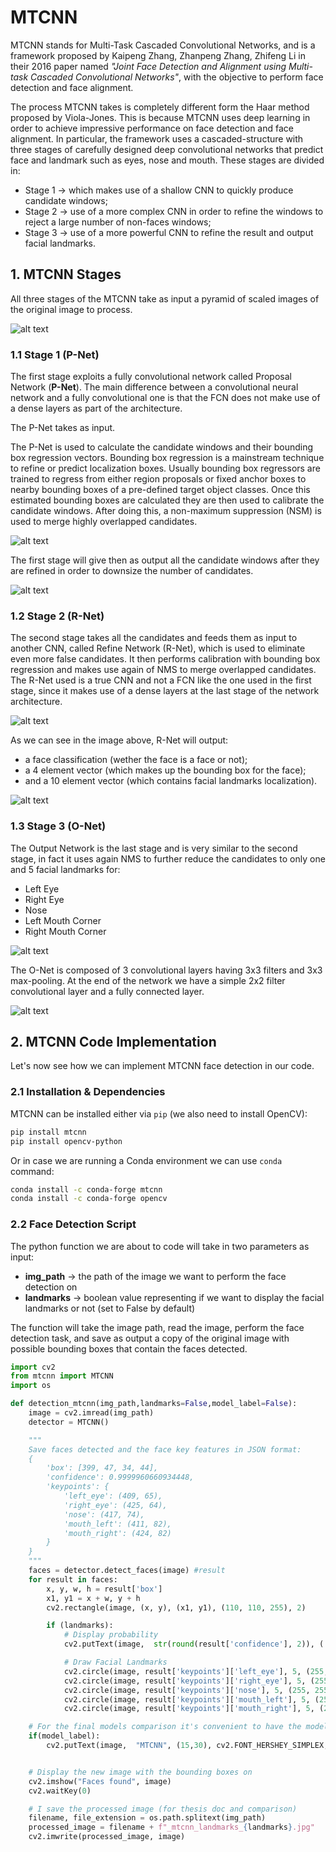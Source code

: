 # MTCNN

MTCNN stands for Multi-Task Cascaded Convolutional Networks, and is a framework proposed by Kaipeng Zhang, Zhanpeng Zhang, Zhifeng Li in their 2016 paper named *"Joint Face Detection and Alignment using Multi-task Cascaded Convolutional Networks"*, with the objective to perform face detection and face alignment.

The process MTCNN takes is completely different form the Haar method proposed by Viola-Jones. This is because MTCNN uses deep learning in order to achieve impressive performance on face detection and face alignment. In particular, the framework uses a cascaded-structure with three stages of carefully designed deep convolutional networks that predict face and landmark such as eyes, nose and mouth. These stages are divided in:

- Stage 1 -> which makes use of a shallow CNN to quickly produce candidate windows;
- Stage 2 -> use of a more complex CNN in order to refine the windows to reject a large number of non-faces windows;
- Stage 3 -> use of a more powerful CNN to refine the result and output facial landmarks.

## 1. MTCNN Stages

All three stages of the MTCNN take as input a pyramid of scaled images of the original image to process.

![alt text](https://github.com/Salah-Akil/emotion-recognition/blob/main/markdown/images/mtcnn_pyramid.png?raw=true "Pyramid Image Representation")

### 1.1 Stage 1 (P-Net)

The first stage exploits a fully convolutional network called Proposal Network (**P-Net**). The main difference between a convolutional neural network and a fully convolutional one is that the FCN does not make use of a dense layers as part of the architecture.

The P-Net takes as input.

The P-Net is used to calculate the candidate windows and their bounding box regression vectors. Bounding box regression is a mainstream technique to refine or predict localization boxes. Usually bounding box regressors are trained to regress from either region proposals or fixed anchor boxes to nearby bounding boxes of a pre-defined target object classes. Once this estimated bounding boxes are calculated they are then used to calibrate the candidate windows. After doing this, a non-maximum suppression (NSM) is used to merge highly overlapped candidates.

![alt text](https://github.com/Salah-Akil/emotion-recognition/blob/main/markdown/images/p_net.jpeg?raw=true "P-Net")

The first stage will give then as output all the candidate windows after they are refined in order to downsize the number of candidates.

![alt text](https://github.com/Salah-Akil/emotion-recognition/blob/main/markdown/images/mtcnn_stage_1.png?raw=true "Stage 1")

### 1.2 Stage 2 (R-Net)

The second stage takes all the candidates and feeds them as input to another CNN, called Refine Network (R-Net), which is used to eliminate even more false candidates. It then performs calibration with bounding box regression and makes use again of NMS to merge overlapped candidates.
The R-Net used is a true CNN and not a FCN like the one used in the first stage, since it makes use of a dense layers at the last stage of the network architecture.

![alt text](https://github.com/Salah-Akil/emotion-recognition/blob/main/markdown/images/r_net.jpeg?raw=true "R-Net")

As we can see in the image above, R-Net will output:

- a face classification (wether the face is a face or not);
- a 4 element vector (which makes up the bounding box for the face);
- and a 10 element vector (which contains facial landmarks localization).

![alt text](https://github.com/Salah-Akil/emotion-recognition/blob/main/markdown/images/mtcnn_stage_2.png?raw=true "Stage 2")

### 1.3 Stage 3 (O-Net)

The Output Network is the last stage and is very similar to the second stage, in fact it uses again NMS to further reduce the candidates to only one and 5 facial landmarks for:

- Left Eye
- Right Eye
- Nose
- Left Mouth Corner
- Right Mouth Corner

![alt text](https://github.com/Salah-Akil/emotion-recognition/blob/main/markdown/images/mtcnn_stage_3.png?raw=true "Stage 3")

The O-Net is composed of 3 convolutional layers having 3x3 filters and 3x3 max-pooling. At the end of the network we have a simple 2x2 filter convolutional layer and a fully connected layer.

![alt text](https://github.com/Salah-Akil/emotion-recognition/blob/main/markdown/images/o_net.jpeg?raw=true "O-Net")

## 2. MTCNN Code Implementation

Let's now see how we can implement MTCNN face detection in our code.

### 2.1 Installation & Dependencies

MTCNN can be installed either via `pip` (we also need to install OpenCV):

```bash
pip install mtcnn
pip install opencv-python
```

Or in case we are running a Conda environment we can use `conda` command:

```bash
conda install -c conda-forge mtcnn
conda install -c conda-forge opencv
```

### 2.2 Face Detection Script

The python function we are about to code will take in two parameters as input:

- **img_path** &rarr; the path of the image we want to perform the face detection on
- **landmarks** &rarr; boolean value representing if we want to display the facial landmarks or not (set to False by default)

The function will take the image path, read the image, perform the face detection task, and save as output a copy of the original image with possible bounding boxes that contain the faces detected.

```python
import cv2
from mtcnn import MTCNN
import os

def detection_mtcnn(img_path,landmarks=False,model_label=False):
    image = cv2.imread(img_path)
    detector = MTCNN()

    """
    Save faces detected and the face key features in JSON format:
    {
        'box': [399, 47, 34, 44],
        'confidence': 0.9999960660934448,
        'keypoints': {
            'left_eye': (409, 65),
            'right_eye': (425, 64),
            'nose': (417, 74),
            'mouth_left': (411, 82),
            'mouth_right': (424, 82)
        }
    }
    """
    faces = detector.detect_faces(image) #result
    for result in faces:
        x, y, w, h = result['box']
        x1, y1 = x + w, y + h
        cv2.rectangle(image, (x, y), (x1, y1), (110, 110, 255), 2)

        if (landmarks):
            # Display probability
            cv2.putText(image,  str(round(result['confidence'], 2)), ( result['box'][0],  result['box'][1] - 10), cv2.FONT_HERSHEY_SIMPLEX, 0.8, (0, 0, 255), 1, cv2.LINE_AA)

            # Draw Facial Landmarks
            cv2.circle(image, result['keypoints']['left_eye'], 5, (255, 255, 255), -1)
            cv2.circle(image, result['keypoints']['right_eye'], 5, (255, 255, 255), -1)
            cv2.circle(image, result['keypoints']['nose'], 5, (255, 255, 255), -1)
            cv2.circle(image, result['keypoints']['mouth_left'], 5, (255, 255, 255), -1)
            cv2.circle(image, result['keypoints']['mouth_right'], 5, (255, 255, 255), -1)

    # For the final models comparison it's convenient to have the model named use in the top-left corner
    if(model_label):
        cv2.putText(image,  "MTCNN", (15,30), cv2.FONT_HERSHEY_SIMPLEX, 0.7, (110, 110, 255), 1, cv2.LINE_AA)


    # Display the new image with the bounding boxes on
    cv2.imshow("Faces found", image)
    cv2.waitKey(0)

    # I save the processed image (for thesis doc and comparison)
    filename, file_extension = os.path.splitext(img_path)
    processed_image = filename + f"_mtcnn_landmarks_{landmarks}.jpg"
    cv2.imwrite(processed_image, image)
```
